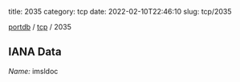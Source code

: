 title: 2035
category: tcp
date: 2022-02-10T22:46:10
slug: tcp/2035

[portdb](/) / [tcp](/category/tcp.html) / 2035


## IANA Data

_Name:_ imsldoc

